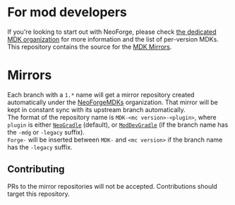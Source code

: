 # For mod developers
If you're looking to start out with NeoForge, please check [the dedicated MDK organization](https://github.com/NeoForgeMDKs) for more information and the list of per-version MDKs.  
This repository contains the source for the [MDK Mirrors](https://github.com/NeoForgeMDKs).  

# Mirrors
Each branch with a `1.*` name will get a mirror repository created automatically under the [NeoForgeMDKs](https://github.com/NeoForgeMDKs) organization. That mirror will be kept in constant sync with its upstream branch automatically.  
The format of the repository name is `MDK-<mc version>-<plugin>`, where `plugin` is either [`NeoGradle`](https://github.com/neoforged/NeoGradle) (default), or [`ModDevGradle`](https://github.com/neoforged/moddevgradle) (if the branch name has the `-mdg` or `-legacy` suffix).  
`Forge-` will be inserted between `MDK-` and `<mc version>` if the branch name has the `-legacy` suffix.

## Contributing
PRs to the mirror repositories will not be accepted. Contributions should target this repository.
